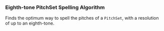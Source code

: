 ### Eighth-tone PitchSet Spelling Algorithm
Finds the optimum way to spell the pitches of a `PitchSet`, with a resolution of up to an eighth-tone.
